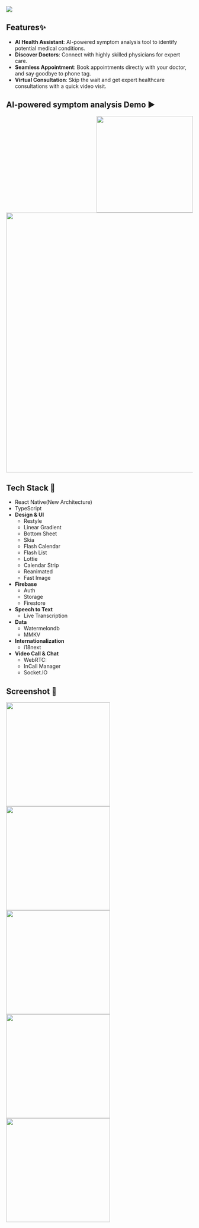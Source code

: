 <img src="https://github.com/user-attachments/assets/dceb42ac-c37e-49f3-b628-f47f31d6d5e3">

## Features✨
* **AI Health Assistant**: AI-powered symptom analysis tool to identify potential medical conditions.
* **Discover Doctors**: Connect with highly skilled physicians for expert care.
* **Seamless Appointment**: Book appointments directly with your doctor, and say goodbye to phone tag.
* **Virtual Consultation**: Skip the wait and get expert healthcare consultations with a quick video visit.

## AI-powered symptom analysis Demo ▶️ 

[<img src="https://github.com/user-attachments/assets/3c091518-b269-4d00-9873-acad6aa3f615" width="260" align="right">](https://github.com/user-attachments/assets/469e8373-bd04-42e3-9f7b-c8c48ac0a71b)
<img src="https://github.com/user-attachments/assets/94978cf7-c8b5-4bc0-b0c3-b0b56e983282" width="700">

 ## Tech Stack 🔨
 - React Native(New Architecture)
 - TypeScript
 - **Design & UI**
   - Restyle
   - Linear Gradient
   - Bottom Sheet
   - Skia
   - Flash Calendar
   - Flash List
   - Lottie
   - Calendar Strip
   - Reanimated
   - Fast Image
 - **Firebase**
   - Auth
   - Storage
   - Firestore
 - **Speech to Text**
   - Live Transcription
 - **Data**
   - Watermelondb
   - MMKV
 - **Internationalization**
   - i18next
 - **Video Call & Chat**
   - WebRTC:
   - InCall Manager
   - Socket.IO


 ## Screenshot 📸
 <img width="280px" src="https://github.com/user-attachments/assets/c707ed8e-9419-42f3-bca5-d0a432e1dd27"> <img width="280px" src="https://github.com/user-attachments/assets/4432992b-889b-4441-99c3-f585b4b4a45b"> <img width="280px" src="https://github.com/user-attachments/assets/afe18279-0e36-4dbb-9029-751d6effaccf">
 <img width="280px" src="https://github.com/user-attachments/assets/aaa0157f-7588-47f0-a913-5dd992aba1dc"> <img width="280px" src="https://github.com/user-attachments/assets/c0fd2fea-f631-48bd-b7d4-0d16af079e3c"> 



